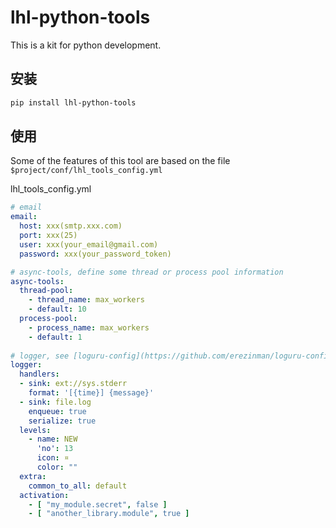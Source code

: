# lhl-python-tools

This is a kit for python development.

## 安装

```bash
pip install lhl-python-tools
```

## 使用

Some of the features of this tool are based on the file `$project/conf/lhl_tools_config.yml`

lhl_tools_config.yml

```yml
# email
email:
  host: xxx(smtp.xxx.com)
  port: xxx(25)
  user: xxx(your_email@gmail.com)
  password: xxx(your_password_token)

# async-tools, define some thread or process pool information
async-tools:
  thread-pool:
    - thread_name: max_workers
    - default: 10
  process-pool:
    - process_name: max_workers
    - default: 1
  
# logger, see [loguru-config](https://github.com/erezinman/loguru-config)
logger:
  handlers:
  - sink: ext://sys.stderr
    format: '[{time}] {message}'
  - sink: file.log
    enqueue: true
    serialize: true
  levels:
    - name: NEW
      'no': 13
      icon: ¤
      color: ""
  extra:
    common_to_all: default
  activation:
    - [ "my_module.secret", false ]
    - [ "another_library.module", true ]
```
